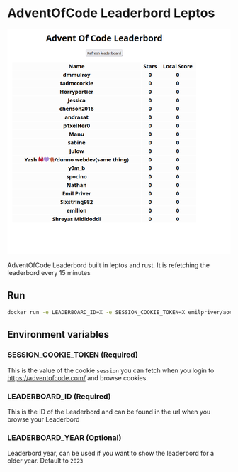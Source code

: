 # AdventOfCode Leaderbord Leptos

![Leaderboard](./image.png)

AdventOfCode Leaderbord built in leptos and rust. 
It is refetching the leaderbord every 15 minutes

## Run

```bash
docker run -e LEADERBOARD_ID=X -e SESSION_COOKIE_TOKEN=X emilpriver/aoc-leaderbord:latest
```

## Environment variables

### SESSION_COOKIE_TOKEN (Required)
This is the value of the cookie `session` you can fetch when you login to https://adventofcode.com/ and browse cookies.

### LEADERBOARD_ID (Required)
This is the ID of the Leaderbord and can be found in the url when you browse your Leaderbord


### LEADERBOARD_YEAR (Optional)
Leaderbord year, can be used if you want to show the leaderbord for a older year. Default to `2023`
